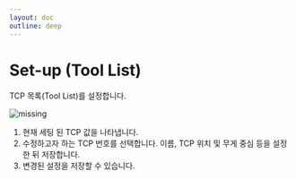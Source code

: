 ```yaml
---
layout: doc
outline: deep
---
```


# Set-up (Tool List)

TCP 목록(Tool List)를 설정합니다.

![missing](/manual/ko/setup/14.png)

1. 현재 세팅 된 TCP 값을 나타냅니다.
2. 수정하고자 하는 TCP 번호를 선택합니다. 이름, TCP 위치 및 무게 중심 등을 설정한 뒤 저장합니다.
3. 변경된 설정을 저장할 수 있습니다.
